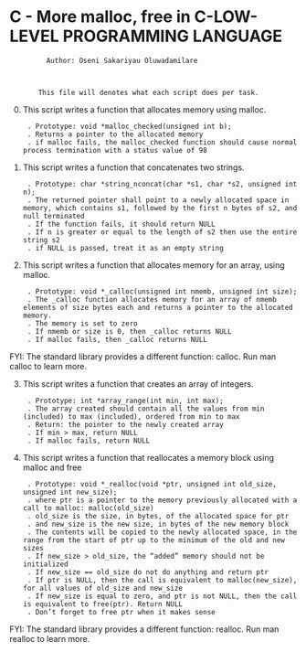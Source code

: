 #	   C - More malloc, free in C-LOW-LEVEL PROGRAMMING LANGUAGE


	

		     Author: Oseni Sakariyau Oluwadamilare



	       This file will denotes what each script does per task.



0. This script writes a function that allocates memory using malloc.

    	. Prototype: void *malloc_checked(unsigned int b);
    	. Returns a pointer to the allocated memory
    	. if malloc fails, the malloc_checked function should cause normal process termination with a status value of 98


1. This script writes a function that concatenates two strings.

    	. Prototype: char *string_nconcat(char *s1, char *s2, unsigned int n);
    	. The returned pointer shall point to a newly allocated space in memory, which contains s1, followed by the first n bytes of s2, and null terminated
    	. If the function fails, it should return NULL
    	. If n is greater or equal to the length of s2 then use the entire string s2
    	. if NULL is passed, treat it as an empty string


2. This script writes a function that allocates memory for an array, using malloc.

    	. Prototype: void *_calloc(unsigned int nmemb, unsigned int size);
    	. The _calloc function allocates memory for an array of nmemb elements of size bytes each and returns a pointer to the allocated memory.
    	. The memory is set to zero
    	. If nmemb or size is 0, then _calloc returns NULL
    	. If malloc fails, then _calloc returns NULL

FYI: The standard library provides a different function: calloc. Run man calloc to learn more.


3. This script writes a function that creates an array of integers.

    	. Prototype: int *array_range(int min, int max);
    	. The array created should contain all the values from min (included) to max (included), ordered from min to max
    	. Return: the pointer to the newly created array
    	. If min > max, return NULL
    	. If malloc fails, return NULL


4. This script writes a function that reallocates a memory block using malloc and free

    	. Prototype: void *_realloc(void *ptr, unsigned int old_size, unsigned int new_size);
    	. where ptr is a pointer to the memory previously allocated with a call to malloc: malloc(old_size)
    	. old_size is the size, in bytes, of the allocated space for ptr
    	. and new_size is the new size, in bytes of the new memory block
    	. The contents will be copied to the newly allocated space, in the range from the start of ptr up to the minimum of the old and new sizes
    	. If new_size > old_size, the “added” memory should not be initialized
    	. If new_size == old_size do not do anything and return ptr
    	. If ptr is NULL, then the call is equivalent to malloc(new_size), for all values of old_size and new_size
    	. If new_size is equal to zero, and ptr is not NULL, then the call is equivalent to free(ptr). Return NULL
    	. Don’t forget to free ptr when it makes sense

FYI: The standard library provides a different function: realloc. Run man realloc to learn more.

